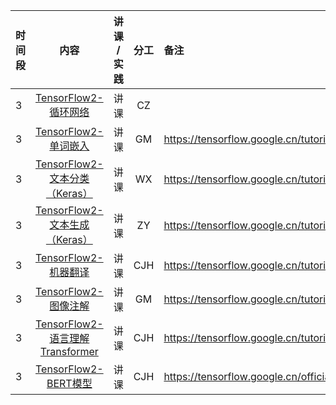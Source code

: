 |时间段 |    内容    |   讲课 / 实践     |    分工  |  备注       |
| :---  |   :---------------:  |  :----------:   |    :----:    | :--- |
|   3   | [TensorFlow2-循环网络]()   | 讲课 |  CZ   |      |
|   3   | [TensorFlow2-单词嵌入]()   | 讲课 |   GM   |  https://tensorflow.google.cn/tutorials/text/word_embeddings    |
|   3   | [TensorFlow2-文本分类（Keras）]()   | 讲课 |  WX   |  https://tensorflow.google.cn/tutorials/text/text_classification_rnn   |
|   3   | [TensorFlow2-文本生成（Keras）]()   | 讲课 |  ZY   |  https://tensorflow.google.cn/tutorials/text/text_generation   |
|   3   | [TensorFlow2-机器翻译]()   | 讲课 |  CJH   |  https://tensorflow.google.cn/tutorials/text/nmt_with_attention   |
|   3   | [TensorFlow2-图像注解]()   | 讲课 |  GM   |  https://tensorflow.google.cn/tutorials/text/image_captioning   |
|   3   | [TensorFlow2-语言理解Transformer]()   | 讲课 |  CJH   |  https://tensorflow.google.cn/tutorials/text/transformer   |
|   3   | [TensorFlow2-BERT模型]()   | 讲课 |  CJH   |  https://tensorflow.google.cn/official_models/fine_tuning_bert   |
